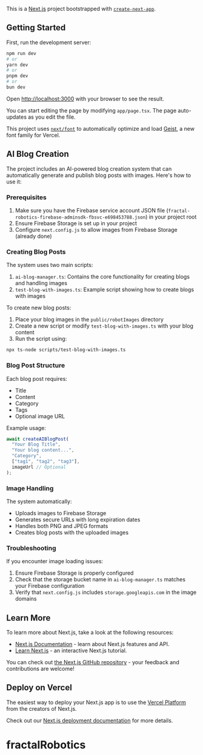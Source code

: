 This is a [Next.js](https://nextjs.org) project bootstrapped with [`create-next-app`](https://nextjs.org/docs/app/api-reference/cli/create-next-app).

## Getting Started

First, run the development server:

```bash
npm run dev
# or
yarn dev
# or
pnpm dev
# or
bun dev
```

Open [http://localhost:3000](http://localhost:3000) with your browser to see the result.

You can start editing the page by modifying `app/page.tsx`. The page auto-updates as you edit the file.

This project uses [`next/font`](https://nextjs.org/docs/app/building-your-application/optimizing/fonts) to automatically optimize and load [Geist](https://vercel.com/font), a new font family for Vercel.

## AI Blog Creation

The project includes an AI-powered blog creation system that can automatically generate and publish blog posts with images. Here's how to use it:

### Prerequisites

1. Make sure you have the Firebase service account JSON file (`fractal-robotics-firebase-adminsdk-fbsvc-e698453788.json`) in your project root
2. Ensure Firebase Storage is set up in your project
3. Configure `next.config.js` to allow images from Firebase Storage (already done)

### Creating Blog Posts

The system uses two main scripts:

1. `ai-blog-manager.ts`: Contains the core functionality for creating blogs and handling images
2. `test-blog-with-images.ts`: Example script showing how to create blogs with images

To create new blog posts:

1. Place your blog images in the `public/robotImages` directory
2. Create a new script or modify `test-blog-with-images.ts` with your blog content
3. Run the script using:

```bash
npx ts-node scripts/test-blog-with-images.ts
```

### Blog Post Structure

Each blog post requires:

- Title
- Content
- Category
- Tags
- Optional image URL

Example usage:

```typescript
await createAIBlogPost(
  "Your Blog Title",
  "Your blog content...",
  "Category",
  ["tag1", "tag2", "tag3"],
  imageUrl // Optional
);
```

### Image Handling

The system automatically:

- Uploads images to Firebase Storage
- Generates secure URLs with long expiration dates
- Handles both PNG and JPEG formats
- Creates blog posts with the uploaded images

### Troubleshooting

If you encounter image loading issues:

1. Ensure Firebase Storage is properly configured
2. Check that the storage bucket name in `ai-blog-manager.ts` matches your Firebase configuration
3. Verify that `next.config.js` includes `storage.googleapis.com` in the image domains

## Learn More

To learn more about Next.js, take a look at the following resources:

- [Next.js Documentation](https://nextjs.org/docs) - learn about Next.js features and API.
- [Learn Next.js](https://nextjs.org/learn) - an interactive Next.js tutorial.

You can check out [the Next.js GitHub repository](https://github.com/vercel/next.js) - your feedback and contributions are welcome!

## Deploy on Vercel

The easiest way to deploy your Next.js app is to use the [Vercel Platform](https://vercel.com/new?utm_medium=default-template&filter=next.js&utm_source=create-next-app&utm_campaign=create-next-app-readme) from the creators of Next.js.

Check out our [Next.js deployment documentation](https://nextjs.org/docs/app/building-your-application/deploying) for more details.

# fractalRobotics
